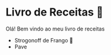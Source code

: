 # Livro de Receitas :pushpin:

Olá! Bem vindo ao meu livro de receitas
* Strogonoff de Frango :chicken:
* Pave

